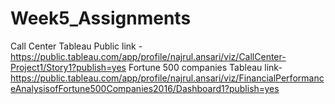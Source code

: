 
# Week5_Assignments
Call Center Tableau Public link - https://public.tableau.com/app/profile/najrul.ansari/viz/CallCenter-Project1/Story1?publish=yes
Fortune 500 companies Tableau link- https://public.tableau.com/app/profile/najrul.ansari/viz/FinancialPerformanceAnalysisofFortune500Companies2016/Dashboard1?publish=yes
